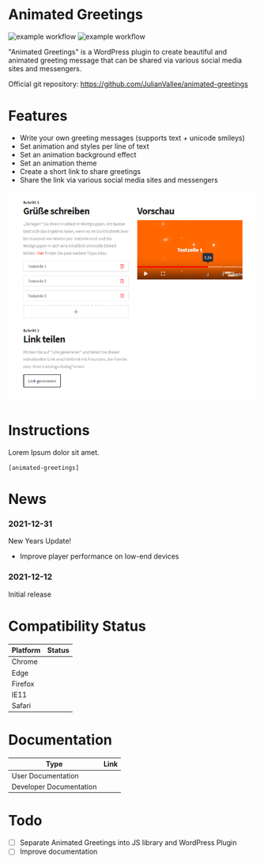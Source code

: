 Animated Greetings
======

![example workflow](https://github.com/JulianVallee/animated-greetings/actions/workflows/release.yml/badge.svg)
![example workflow](https://img.shields.io/github/package-json/v/julianvallee/animated-greetings)

"Animated Greetings" is a WordPress plugin to create beautiful and animated greeting message
that can be shared via various social media sites and messengers.

Official git repository: https://github.com/JulianVallee/animated-greetings

Features
========

- Write your own greeting messages (supports text + unicode smileys)
- Set animation and styles per line of text
- Set an animation background effect
- Set an animation theme
- Create a short link to share greetings
- Share the link via various social media sites and messengers

![Editor](./screenshots/editor.png "Editor")

Instructions
============

Lorem Ipsum dolor sit amet.


```
[animated-greetings]
```


News
===

### 2021-12-31

New Years Update!

- Improve player performance on low-end devices

### 2021-12-12

Initial release


Compatibility Status
========
| Platform | Status         |
|----------| -------------- |
| Chrome   |  |
| Edge     |  |
| Firefox  |  |
| IE11     |  |
| Safari   |  |


Documentation
========
| Type                    | Link |
|-------------------------|------|
| User Documentation      |      |
| Developer Documentation |      |


Todo
========
- [ ] Separate Animated Greetings into JS library and WordPress Plugin
- [ ] Improve documentation